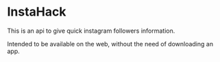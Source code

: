<h1>InstaHack</h1>
<p>This is an api to give quick instagram followers information.</p>
<p>Intended to be available on the web, without the need of downloading an app.</p>
